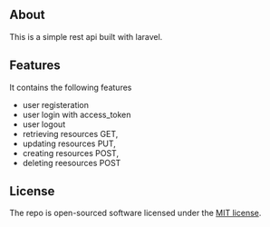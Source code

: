 

## About
This is a simple rest api built with laravel.


## Features
It contains the following features

- user registeration
- user login with access_token
- user logout
- retrieving resources GET,
- updating resources PUT, 
- creating resources POST,
- deleting reesources POST
## License

The repo is  open-sourced software licensed under the [MIT license](https://opensource.org/licenses/MIT).
